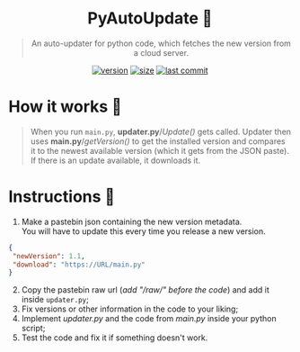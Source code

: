 <div align="center">
  
  # PyAutoUpdate 🎉
  
  > An auto-updater for python code, which fetches the new version from a cloud server.

  [![version](https://img.shields.io/github/v/release/Theta69/PyAutoUpdate?include_prereleases)]()
  [![size](https://img.shields.io/github/languages/code-size/Theta69/PyAutoUpdate)]()
  [![last commit](https://img.shields.io/github/last-commit/Theta69/PyAutoUpdate)]()
  
</div>

# How it works 🤯

> When you run `main.py`, **updater.py**/*Update()* gets called. Updater then uses **main.py**/*getVersion()* to get the installed version and compares it to the newest available version (which it gets from the JSON paste). If there is an update available, it downloads it.

# Instructions 🤔

1. Make a pastebin json containing the new version metadata.<br>
You will have to update this every time you release a new version.

```json
{
 "newVersion": 1.1,
 "download": "https://URL/main.py"
}
```

2. Copy the pastebin raw url (*add "/raw/" before the code*) and add it inside `updater.py`;
3. Fix versions or other information in the code to your liking;
4. Implement *updater.py* and the code from *main.py* inside your python script;
5. Test the code and fix it if something doesn't work.
